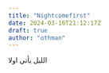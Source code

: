 ```yaml
---
title: "Nightcomefirst"
date: 2024-03-16T21:12:17Z
draft: true
author: "othman"
---
```


الليل يأتي اولا
